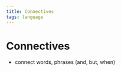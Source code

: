 ```yaml
---
title: Connectives
tags: language
---
```


# Connectives
- connect words, phrases (and, but, when)
























































